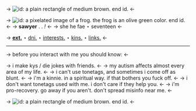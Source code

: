 -> ![id: a plain rectangle of medium brown. end id.](https://cdn.discordapp.com/attachments/1028758470498996305/1046654551173902346/unknown.png) <-


-> ![id: a pixelated image of a frog. the frog is an olive green color. end id.](https://media.discordapp.net/attachments/1028758470498996305/1046655143606759515/image-removebg-preview5.png) <- 
-> **sawyer**  . . *!* <-
-> she he fae ⋆ seventeen <- 

-> [**ext.**](https://rentry.co/glendower) ⋆ [dni.](https://rentry.co/forewarned) ⋆ [interests.](https://rentry.co/eugenides) ⋆ [kins.](https://rentry.co/sargent) ⋆ [links.](https://rentry.co/demigod) <-

***

-> before you interact with me you should know: <-

-> i make kys / die jokes with friends. <-
-> my autism affects almost every area of my life. <-
-> i can't use tonetags, and sometimes i come off as blunt.  <-
-> i'm a kinnie. in a spiritual way. if that bothers you fuck off. <-
-> i don't want tonetags used with me. i don't care if they help you. <- 
-> i'm pro-recovery. go away if you aren't. don't spread misinfo near me. <-

-> ![id: a plain rectangle of medium brown. end id.](https://cdn.discordapp.com/attachments/1028758470498996305/1046654551173902346/unknown.png) <-